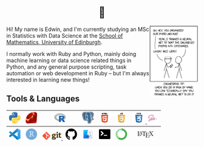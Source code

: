 <h1 align="center">
  👋
</h1>

<img src="/img/xkcd2.png" width="25%" align="right"></img>

Hi! My name is Edwin, and I'm currently studying an MSc in Statistics with Data Science at the [School of Mathematics, University of Edinburgh](https://www.maths.ed.ac.uk/school-of-mathematics).

I normally work with Ruby and Python, mainly doing machine learning or data science related things in Python, and any general purpose scripting, task automation or web development in Ruby – but I'm always interested in learning new things!

## Tools & Languages

<table>
	<thead>
		<tr>
			<th align="center">
                <a href="https://www.python.org/">
                    <img src="/img/python.svg" alt="Python" width="30px"/>
                </a>
			</th>
            <th align="center">
                <a href="https://www.ruby-lang.org/en/">
                    <img src="/img/ruby.svg" alt="Ruby" width="30px"/>
                </a>
			</th>
            <th align="center">
                <a href="https://www.r-project.org/about.html">
                    <img src="/img/r.svg" alt="R" width="30px"/>
                </a>
			</th>
            <th align="center">
                <a href="https://www.postgresql.org/">
                    <img src="/img/postgresql.svg" alt="PostgreSQL" width="30px"/>
                </a>
			</th>
            <th align="center">
                <a href="https://en.wikipedia.org/wiki/HTML">
                    <img src="/img/html.png" alt="HTML" width="30px"/>
                </a>
			</th>
            <th align="center">
                <a href="https://www.javascript.com/">
                    <img src="/img/js.png" alt="JavaScript" width="30px"/>
                </a>
			</th>
            <th align="center">
                <a href="https://en.wikipedia.org/wiki/CSS">
                    <img src="/img/css.png" alt="CSS" width="34px"/>
                </a>
                <a href="https://sass-lang.com/">
                    <img src="/img/sass.png" alt="SASS" width="30px"/>
                </a>
			</th>
		</tr>
        <tr>
			<th align="center">
                <a href="https://code.visualstudio.com/">
                    <img src="/img/vscode.png" alt="VS Code" width="30px"/>
                </a>
			</th>
            <th align="center">
                <a href="https://rstudio.com/">
                    <img src="/img/rstudio.svg" alt="RStudio" width="30px"/>
                </a>
			</th>
            <th align="center">
                <a href="https://git-scm.com/">
                    <img src="/img/git.svg" alt="Git" width="50px"/>
                </a>
                &nbsp;
                <a href="https://github.com/">
                    <img src="/img/github.svg" alt="GitHub" width="30px"/>
                </a>
			</th>
            <th align="center">
                <a href="https://apple.com/macos">
                    <img src="/img/macos.png" alt="MacOS" width="30px"/>
                </a>
			</th>
            <th align="center">
                <a href="https://www.gnu.org/software/bash/">
                    <img src="/img/bash.png" alt="Bash" width="30px"/>
                </a>
			</th>
            <th align="center">
                <a href="https://docs.conda.io/en/latest/">
                    <img src="/img/conda.png" alt="Conda" width="30px"/>
                </a>
            </th>
            <th align="center">
                <a href="https://www.latex-project.org/">
                    <img src="/img/latex.svg" alt="LaTeX" width="45px"/>
                </a>
			</th>
		</tr>
	</thead>
</table>

<!--
### Libraries

<details>
<summary>
    <b>Python</b>
</summary>
<p>

[`numpy`](https://numpy.org/),
[`pandas`](https://pandas.pydata.org/),
[`scikit-learn`](https://scikit-learn.org/stable/),
[`scipy`](https://www.scipy.org/),
[`matplotlib`](https://matplotlib.org/),
[`seaborn`](https://seaborn.pydata.org/),
[`jupyter`](https://jupyter.org/),
[`tensorflow`](https://www.tensorflow.org/),
[`torch`](https://pytorch.org/),
[`librosa`](https://librosa.org/)

</p>
</details>

<details>
<summary>
    <b>Ruby</b>
</summary>
<p>

[`sinatra`](http://sinatrarb.com/),
[`rails`](https://rubyonrails.org/) <sup><em>(limited)</em></sup>,
[`activerecord`](https://guides.rubyonrails.org/active_record_basics.html),
[`thor`](http://whatisthor.com/),
[`nokogiri`](https://nokogiri.org/),
[`rake`](https://github.com/ruby/rake),
[`rspec`](https://rspec.info/)

</p>
</details>

<details>
<summary>
    <b>R</b>
</summary>
<p>

[`tidyverse`](https://www.tidyverse.org/) ([`ggplot2`](https://ggplot2.tidyverse.org/), [`tibble`](https://tibble.tidyverse.org/), [`tidyr`](https://tidyr.tidyverse.org/),
[`dplyr`](https://dplyr.tidyverse.org/)),
[`plotly`](https://plotly.com/r/),
[`rvest`](https://cran.r-project.org/web/packages/rvest/index.html),
[`mice`](https://amices.org/mice/),
[`rjags`](https://cran.r-project.org/web/packages/rjags/index.html),
[`rmarkdown`](https://rmarkdown.rstudio.com/)

</p>
</details>
-->